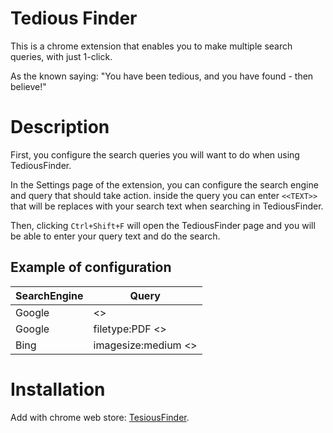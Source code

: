# Tedious Finder

This is a chrome extension that enables you to make multiple search queries, with just 1-click.

As the known saying: "You have been tedious, and you have found - then believe!"

# Description

First, you configure the search queries you will want to do when using TediousFinder.

In the Settings page of the extension, you can configure the search engine and query that should take action. inside the query you can enter `<<TEXT>>` that will be replaces with your search text when searching in TediousFinder.

Then, clicking `Ctrl+Shift+F` will open the TediousFinder page and you will be able to enter your query text and do the search.

## Example of configuration

| SearchEngine | Query                     |
|--------------|---------------------------|
| Google       | <<TEXT>>                  |
| Google       | filetype:PDF <<TEXT>>     |
| Bing         | imagesize:medium <<TEXT>> |

# Installation

Add with chrome web store: [TesiousFinder]().
